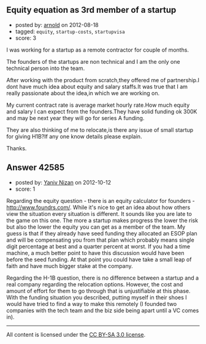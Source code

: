 ## Equity equation as 3rd member of a startup

- posted by: [arnold](https://stackexchange.com/users/-1/19303-arnold) on 2012-08-18
- tagged: `equity`, `startup-costs`, `startupvisa`
- score: 3

I was working for a startup as a remote contractor for couple of months.

The founders of the startups are non technical and I am the only one technical person into the team.

After working with the product from scratch,they offered me of partnership.I dont have much idea about equity and salary staffs.It was true that I am really passionate about the idea,in which we are working on.

My current contract rate is average market hourly rate.How much equity and salary I can expect from the founders.They have solid funding ok 300K and may be next year they will go for series A funding.

They are also thinking of me to relocate,is there any issue of small startup for giving H1B?If any one know details please explain.


Thanks.


## Answer 42585

- posted by: [Yaniv Nizan](https://stackexchange.com/users/-1/20073-yaniv-nizan) on 2012-10-12
- score: 1

Regarding the equity question - there is an equity calculator for founders - http://www.foundrs.com/. While it's nice to get an idea about how others view the situation every situation is different.
It sounds like you are late to the game on this one. The more a startup makes progress the lower the risk but also the lower the equity you can get as a member of the team. My guess is that if they already have seed funding they allocated an ESOP plan and will be compensating you from that plan which probably means single digit percentage at best and a quarter percent at worst. 
If you had a time machine, a much better point to have this discussion would have been before the seed funding. At that point you could have take a small leap of faith and have much bigger stake at the company.

Regarding the H-1B question, there is no difference between a startup and a real company regarding the relocation options. However, the cost and amount of effort for them to go through that is unjustifiable at this phase. With the funding situation you described, putting myself in their shoes I would have tried to find a way to make this remotely (I founded two companies with the tech team and the biz side being apart until a VC comes in).




---

All content is licensed under the [CC BY-SA 3.0 license](https://creativecommons.org/licenses/by-sa/3.0/).
